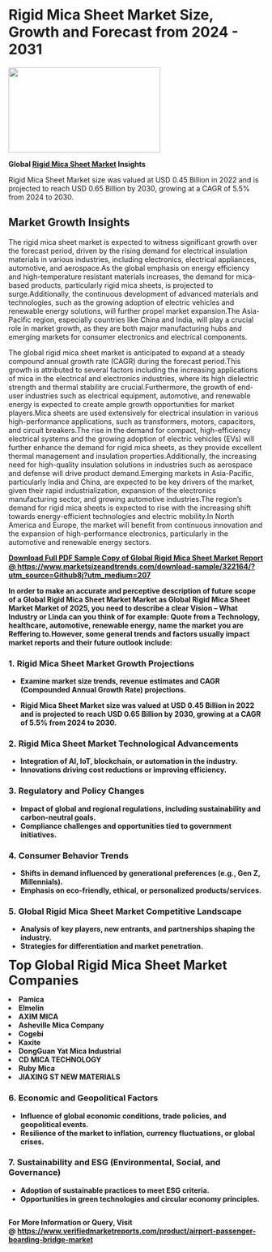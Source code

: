 <H1>Rigid Mica Sheet Market Size, Growth and Forecast from 2024 - 2031</H1><img class="aligncenter size-medium wp-image-584254" src="https://thirdeyenews.in/wp-content/uploads/2024/09/Global-Market-Research-300x168.jpeg" alt="" width="300" height="168" /><p><strong>Global&nbsp;<a href="https://www.marketsizeandtrends.com/download-sample/322164/?utm_source=Github8j?utm_medium=207">Rigid Mica Sheet Market</a> Insights</strong></p><p>Rigid Mica Sheet Market size was valued at USD 0.45 Billion in 2022 and is projected to reach USD 0.65 Billion by 2030, growing at a CAGR of 5.5% from 2024 to 2030.</p><p><h2>Market Growth Insights</h2> <p>The rigid mica sheet market is expected to witness significant growth over the forecast period, driven by the rising demand for electrical insulation materials in various industries, including electronics, electrical appliances, automotive, and aerospace.As the global emphasis on energy efficiency and high-temperature resistant materials increases, the demand for mica-based products, particularly rigid mica sheets, is projected to surge.Additionally, the continuous development of advanced materials and technologies, such as the growing adoption of electric vehicles and renewable energy solutions, will further propel market expansion.The Asia-Pacific region, especially countries like China and India, will play a crucial role in market growth, as they are both major manufacturing hubs and emerging markets for consumer electronics and electrical components.</p> <p><strong><a href="#"></a></strong></p> <p>The global rigid mica sheet market is anticipated to expand at a steady compound annual growth rate (CAGR) during the forecast period.This growth is attributed to several factors including the increasing applications of mica in the electrical and electronics industries, where its high dielectric strength and thermal stability are crucial.Furthermore, the growth of end-user industries such as electrical equipment, automotive, and renewable energy is expected to create ample growth opportunities for market players.Mica sheets are used extensively for electrical insulation in various high-performance applications, such as transformers, motors, capacitors, and circuit breakers.The rise in the demand for compact, high-efficiency electrical systems and the growing adoption of electric vehicles (EVs) will further enhance the demand for rigid mica sheets, as they provide excellent thermal management and insulation properties.Additionally, the increasing need for high-quality insulation solutions in industries such as aerospace and defense will drive product demand.Emerging markets in Asia-Pacific, particularly India and China, are expected to be key drivers of the market, given their rapid industrialization, expansion of the electronics manufacturing sector, and growing automotive industries.The region’s demand for rigid mica sheets is expected to rise with the increasing shift towards energy-efficient technologies and electric mobility.In North America and Europe, the market will benefit from continuous innovation and the expansion of high-performance electronics, particularly in the automotive and renewable energy sectors.</p> <p><strong><a href="#"></p><p><span class=""><strong>Download Full PDF Sample Copy of Global Rigid Mica Sheet Market Report</strong> @ <a href="https://www.marketsizeandtrends.com/download-sample/322164/?utm_source=Github8j?utm_medium=207" target="_blank">https://www.marketsizeandtrends.com/download-sample/322164/?utm_source=Github8j?utm_medium=207</a></span></p><p>In order to make an accurate and perceptive description of future scope of a Global&nbsp;Rigid Mica Sheet Market Market as Global&nbsp;Rigid Mica Sheet Market Market of 2025, you need to describe a clear Vision &ndash; What Industry or Linda can you think of for example: Quote from a Technology, healthcare, automotive, renewable energy, name the market you are Reffering to.However, some general trends and factors usually impact market reports and their future outlook include:</p><h3>1.&nbsp;<strong>Rigid Mica Sheet Market Growth Projections</strong></h3><ul><li>Examine market size trends, revenue estimates and CAGR (Compounded Annual Growth Rate) projections.</li><li><p>Rigid Mica Sheet Market size was valued at USD 0.45 Billion in 2022 and is projected to reach USD 0.65 Billion by 2030, growing at a CAGR of 5.5% from 2024 to 2030.</p></li></ul><h3>2.&nbsp;<strong>Rigid Mica Sheet Market Technological Advancements</strong></h3><ul><li>Integration of AI, IoT, blockchain, or automation in the industry.</li><li>Innovations driving cost reductions or improving efficiency.</li></ul><h3>3.&nbsp;<strong>Regulatory and Policy Changes</strong></h3><ul><li>Impact of global and regional regulations, including sustainability and carbon-neutral goals.</li><li>Compliance challenges and opportunities tied to government initiatives.</li></ul><h3>4.&nbsp;<strong>Consumer Behavior Trends</strong></h3><ul><li>Shifts in demand influenced by generational preferences (e.g., Gen Z, Millennials).</li><li>Emphasis on eco-friendly, ethical, or personalized products/services.</li></ul><h3>5.&nbsp;<strong>Global Rigid Mica Sheet Market Competitive Landscape</strong></h3><ul><li>Analysis of key players, new entrants, and partnerships shaping the industry.</li><li>Strategies for differentiation and market penetration.</li></ul><p data-pm-slice="1 1 []"><span style="color: inherit; font-family: inherit; font-size: 25px;">Top Global Rigid Mica Sheet Market Companies</span></p><div class="" data-test-id=""><p><li>Pamica</li><li> Elmelin</li><li> AXIM MICA</li><li> Asheville Mica Company</li><li> Cogebi</li><li> Kaxite</li><li> DongGuan Yat Mica Industrial</li><li> CD MICA TECHNOLOGY</li><li> Ruby Mica</li><li> JIAXING ST NEW MATERIALS</li></p></div><h3>6.&nbsp;<strong>Economic and Geopolitical Factors</strong></h3><ul><li>Influence of global economic conditions, trade policies, and geopolitical events.</li><li>Resilience of the market to inflation, currency fluctuations, or global crises.</li></ul><h3>7.&nbsp;<strong>Sustainability and ESG (Environmental, Social, and Governance)</strong></h3><ul><li>Adoption of sustainable practices to meet ESG criteria.</li><li>Opportunities in green technologies and circular economy principles.</li></ul><h2><strong style="font-size: 14px;">For More Information or Query, Visit @&nbsp;</strong><a style="background-color: #ffffff; font-size: 14px;" href="https://www.marketsizeandtrends.com/report/rigid-mica-sheet-market/" target="_blank">https://www.verifiedmarketreports.com/product/airport-passenger-boarding-bridge-market</a></h2>